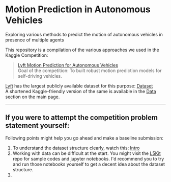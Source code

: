 # Motion Prediction in Autonomous Vehicles
Exploring various methods to predict the motion of autonomous vehicles in presence of multiple agents

This repository is a compilation of the various approaches we used in the Kaggle Competition: <br>
> [Lyft Motion Prediction for Autonomous Vehicles](https://www.kaggle.com/c/lyft-motion-prediction-autonomous-vehicles/) <br>
> Goal of the competition: To built robust motion prediction models for self-driving vehicles. <br>

[Lyft](https://www.lyft.com/) has the largest publicly available dataset for this purpose: [Dataset](https://self-driving.lyft.com/level5/prediction/) <br> 
A shortened Kaggle-friendly version of the same is available in the [Data](https://www.kaggle.com/c/lyft-motion-prediction-autonomous-vehicles/data) section on the main page.

___

## If you were to attempt the competition problem statement yourself: 

Following points might help you go ahead and make a baseline submission: <br>
  1. To understand the dataset structure clearly, watch this: [Intro](https://vimeo.com/451293003)
  2. Working with data can be difficult at the start. You might visit the [L5Kit](https://github.com/lyft/l5kit) repo for sample codes and jupyter notebooks.
     I'd recommend you to try and run those notebooks yourself to get a decent idea about the dataset structure.
  3. <baseline> 
